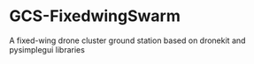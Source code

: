 # GCS-FixedwingSwarm
A fixed-wing drone cluster ground station based on dronekit and pysimplegui libraries
